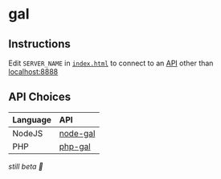 # gal
## Instructions
Edit `SERVER_NAME` in [`index.html`](https://github.com/zvakanaka/gal/blob/master/index.html#L22) to connect to an [API](https://github.com/zvakanaka/node-gal) other than [localhost:8888](http://localhost:8888)

## API Choices
| Language | API |
| :------------- | :------------- |
| NodeJS | [node-gal](https://github.com/zvakanaka/node-gal) |
| PHP | [php-gal](https://github.com/zvakanaka/php-gal) |

*still beta 🐡*

